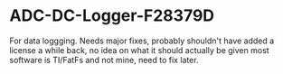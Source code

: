 # ADC-DC-Logger-F28379D

For data loggging.  Needs major fixes, probably shouldn't have added a license a while back, no idea on what it should actually be given most software is TI/FatFs and not mine, need to fix later.
